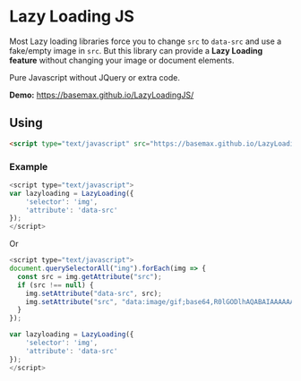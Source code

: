 # Lazy Loading JS

Most Lazy loading libraries force you to change `src` to `data-src` and use a fake/empty image in `src`. But this library can provide a **Lazy Loading feature** without changing your image or document elements.

Pure Javascript without JQuery or extra code.

**Demo:** https://basemax.github.io/LazyLoadingJS/

## Using

```html
<script type="text/javascript" src="https://basemax.github.io/LazyLoadingJS/lazyloading.js"></script>
```

### Example

```javascript
<script type="text/javascript">
var lazyloading = LazyLoading({
    'selector': 'img',
    'attribute': 'data-src'
});
</script>
```

Or

```javascript
<script type="text/javascript">
document.querySelectorAll("img").forEach(img => {
  const src = img.getAttribute("src");
  if (src !== null) {
    img.setAttribute("data-src", src);
    img.setAttribute("src", "data:image/gif;base64,R0lGODlhAQABAIAAAAAAAP///yH5BAEAAAAALAAAAAABAAEAAAIBRAA7");
  }
});

var lazyloading = LazyLoading({
    'selector': 'img',
    'attribute': 'data-src'
});
</script>
```
